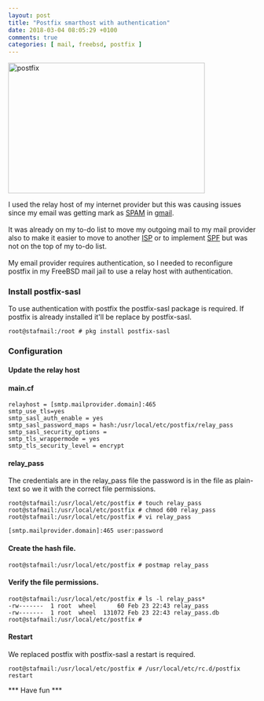 ```yaml
---
layout: post
title: "Postfix smarthost with authentication"
date: 2018-03-04 08:05:29 +0100
comments: true
categories: [ mail, freebsd, postfix ] 
---
```


<img src="{{ '/images/postfix.png'  | absolute_url }}" class="right" width="400" height="266" alt="postfix" /> 

I used the relay host of my internet provider but this was causing issues since my email was getting mark as <a href="https://en.wikipedia.org/wiki/Email_spam">SPAM</a> in <a href="https://en.wikipedia.org/wiki/Gmail">gmail</a>.
<br />&nbsp;<br />
It was already on my to-do list to move my outgoing mail to my mail provider also to make it easier to move to another <a href="https://en.wikipedia.org/wiki/Internet_service_provider">ISP</a> or to implement <a href="https://en.wikipedia.org/wiki/Sender_Policy_Framework">SPF</a> but was not on the top of my to-do list.
<br />&nbsp;<br />
My email provider requires authentication, so I needed to reconfigure postfix in my FreeBSD mail jail to use a relay host with authentication.

### Install postfix-sasl

To use authentication with postfix the postfix-sasl package is required.
If postfix is already installed it'll be replace by postfix-sasl.

```
root@stafmail:/root # pkg install postfix-sasl
```

### Configuration 

#### Update the relay host

#### main.cf

```
relayhost = [smtp.mailprovider.domain]:465
smtp_use_tls=yes
smtp_sasl_auth_enable = yes
smtp_sasl_password_maps = hash:/usr/local/etc/postfix/relay_pass
smtp_sasl_security_options =
smtp_tls_wrappermode = yes
smtp_tls_security_level = encrypt
```

#### relay_pass

The credentials are in the relay_pass file the password is in the file as plain-text so we 
it with the correct file permissions.


```
root@stafmail:/usr/local/etc/postfix # touch relay_pass
root@stafmail:/usr/local/etc/postfix # chmod 600 relay_pass
root@stafmail:/usr/local/etc/postfix # vi relay_pass
```

```
[smtp.mailprovider.domain]:465 user:password
```

#### Create the hash file.

```
root@stafmail:/usr/local/etc/postfix # postmap relay_pass
```

#### Verify the file permissions.

```
root@stafmail:/usr/local/etc/postfix # ls -l relay_pass*
-rw-------  1 root  wheel      60 Feb 23 22:43 relay_pass
-rw-------  1 root  wheel  131072 Feb 23 22:43 relay_pass.db
root@stafmail:/usr/local/etc/postfix # 
```

#### Restart

We replaced postfix with postfix-sasl a restart is required.

```
root@stafmail:/usr/local/etc/postfix # /usr/local/etc/rc.d/postfix restart
```

*** Have fun ***

